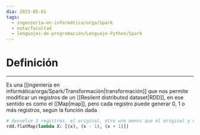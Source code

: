 ```yaml
---
dia: 2023-05-01
tags:
  - ingeniería-en-informática/orga/Spark
  - nota/facultad
  - lenguajes-de-programación/Lenguaje-Python/Spark
---
```

# Definición
---
Es una [[ingeniería en informática/orga/Spark/Transformación|transformación]] que nos permite modificar un registros de un [[Resilent distributed dataset|RDD]], en ese sentido es como el [[Map|map]], pero cada registro puede generar 0, 1 o más registros, según la función dada

``` python
# devuelve 3 registros, el original, otro uno menos que el original y otro uno más que el original
rdd.flatMap(lambda X: [(x), (x - 1), (x + 1)])
```